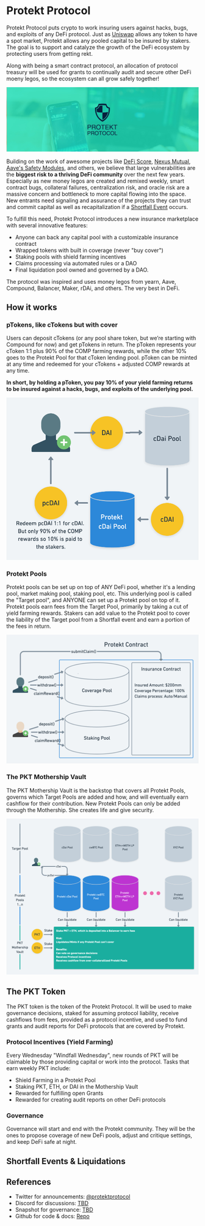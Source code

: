 # Protekt Protocol
Protekt Protocol puts crypto to work insuring users against hacks, bugs, and exploits of any DeFi protocol. Just as [Uniswap](https://uniswap.org/) allows any token to have a spot market, Protekt allows any pooled capital to be insured by stakers. The goal is to support and catalyze the growth of the DeFi ecosystem by protecting users from getting rekt.

Along with being a smart contract protocol, an allocation of protocol treasury will be used for grants to continually audit and secure other DeFi moeny legos, so the ecosystem can all grow safely together!

![Banner](/img/banner.jpg)

Building on the work of awesome projects like [DeFi Score](https://defiscore.io/), [Nexus Mutual](https://nexusmutual.io/), [Aave's Safety Modules](https://docs.aave.com/aavenomics/safety-module), and others, we believe that large vulnerabilities are the **biggest risk to a thriving DeFi community** over the next few years. Especially as new money legos are created and remixed weekly, smart contract bugs, collateral failures, centralization risk, and oracle risk are a massive concern and bottleneck to more capital flowing into the space. New entrants need signaling and assurance of the projects they can trust and commit capital as well as recapitalization if a [Shortfall Event](https://docs.aave.com/aavenomics/terminology#shortfall-event-se) occurs.

To fulfill this need, Protekt Protocol introduces a new insurance marketplace with several innovative features:
* Anyone can back any capital pool with a customizable insurance contract
* Wrapped tokens with built in coverage (never "buy cover")
* Staking pools with shield farming incentives
* Claims processing via automated rules or a DAO
* Final liquidation pool owned and governed by a DAO.

The protocol  was inspired and uses money legos from yearn, Aave, Compound, Balancer, Maker, rDAi, and others. The very best in DeFi.

## How it works
### pTokens, like cTokens but with cover
Users can deposit cTokens (or any pool share token, but we’re starting with Compound for now) and get pTokens in return. The pToken represents your cToken 1:1 plus 90% of the COMP farming rewards, while the other 10% goes to the Protekt Pool for that cToken lending pool. pToken can be minted at any time and redeemed for your cTokens + adjusted COMP rewards at any time.

**In short, by holding a pToken, you pay 10% of your yield farming returns to be insured against a hacks, bugs, and exploits of the underlying pool.**

![pToken Image](/img/pTokenDiagram.png)

### Protekt Pools
Protekt pools can be set up on top of ANY DeFi pool, whether it's a lending pool, market making pool, staking pool, etc. This underlying pool is called the "Target pool", and ANYONE can set up a Protekt pool on top of it. Protekt pools earn fees from the Target Pool, primarily by taking a cut of yield farming rewards. Stakers can add value to the Protekt pool to cover the liability of the Target pool from a Shortfall event and earn a portion of the fees in return.

![Protekt Pool Image](/img/ProtektPool.png)

### The PKT Mothership Vault
The PKT Mothership Vault is the backstop that covers all Protekt Pools, governs which Target Pools are added and how, and will eventually earn cashflow for their contribution. New Protekt Pools can only be added through the Mothership. She creates life and give security.

![Full Protocol Image](/img/ProtektProtocolDiagram.png)

## The PKT Token
The PKT token is the token of the Protekt Protocol. It will be used to make governance decisions, staked for assuming protocol liability, receive cashflows from fees, provided as a protocol incentive, and used to fund grants and audit reports for DeFi protocols that are covered by Protekt.

### Protocol Incentives (Yield Farming)
Every Wednesday "Windfall Wednesday", new rounds of PKT will be claimable by those providing capital or work into the protocol. Tasks that earn weekly PKT include:
* Shield Farming in a Protekt Pool
* Staking PKT, ETH, or DAI in the Mothership Vault
* Rewarded for fulfilling open Grants
* Rewarded for creating audit reports on other DeFi protocols

### Governance
Governance will start and end with the Protekt community. They will be the ones to propose coverage of new DeFi pools, adjust and critique settings, and keep DeFi safe at night.

## Shortfall Events & Liquidations




## References
* Twitter for announcements: [@protektprotocol](https://twitter.com/home)
* Discord for discussions: [TBD](/)
* Snapshot for governance: [TBD](/)
* Github for code & docs: [Repo](https://github.com/corbinpage/protekt-protocol)